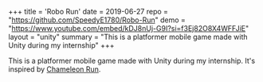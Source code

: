 +++
title = 'Robo Run'
date = 2019-06-27
repo = "https://github.com/SpeedyE1780/Robo-Run"
demo = "https://www.youtube.com/embed/kDJ8nUj-G9I?si=f3Ej82O8X4WFFJiE"
layout = "unity"
summary = "This is a platformer mobile game made with Unity during my internship"
+++

This is a platformer mobile game made with Unity during my internship.
It's inspired by [Chameleon Run](https://www.youtube.com/watch?v=DrIAedC-wJY).
